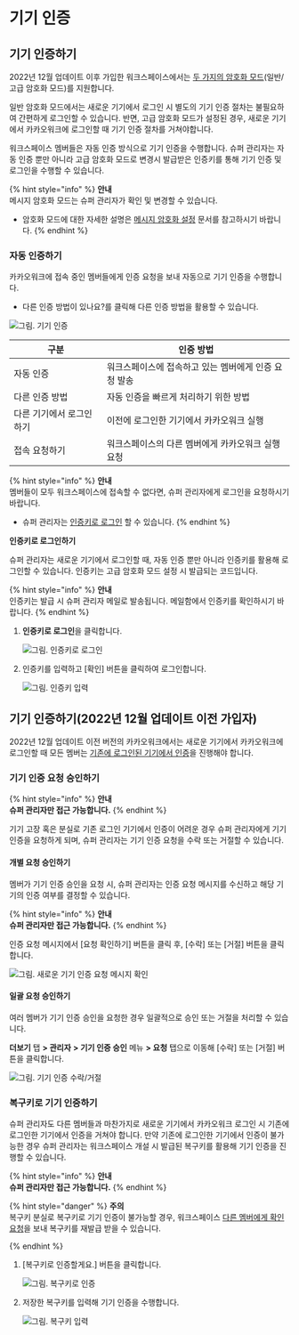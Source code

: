 # 기기 인증

## 기기 인증하기

2022년 12월 업데이트 이후 가입한 워크스페이스에서는 [두 가지의 암호화 모드](https://www.notion.so/8fde24a199164eb6841c1549e7474fea)(일반/고급 암호화 모드)를 지원합니다.

일반 암호화 모드에서는 새로운 기기에서 로그인 시 별도의 기기 인증 절차는 불필요하여 간편하게 로그인할 수 있습니다. 반면, 고급 암호화 모드가 설정된 경우, 새로운 기기에서 카카오워크에 로그인할 때 기기 인증 절차를 거쳐야합니다.

워크스페이스 멤버들은 자동 인증 방식으로 기기 인증을 수행합니다. 슈퍼 관리자는 자동 인증 뿐만 아니라 고급 암호화 모드로 변경시 발급받은 인증키를 통해 기기 인증 및 로그인을 수행할 수 있습니다.

{% hint style="info" %}
**안내**<br>
메시지 암호화 모드는 슈퍼 관리자가 확인 및 변경할 수 있습니다.
* 암호화 모드에 대한 자세한 설명은 [메시지 암호화 설정](https://www.notion.so/8fde24a199164eb6841c1549e7474fea) 문서를 참고하시기 바랍니다. 
{% endhint %}

### 자동 인증하기

카카오워크에 접속 중인 멤버들에게 인증 요청을 보내 자동으로 기기 인증을 수행합니다.

* 다른 인증 방법이 있나요?를 클릭해 다른 인증 방법을 활용할 수 있습니다.

![그림. 기기 인증](https://s3-us-west-2.amazonaws.com/secure.notion-static.com/c1a0e2c5-fdd3-49da-abbc-19c19ec00846/%EA%B8%B0%EA%B8%B0\_%EC%9D%B8%EC%A6%9D.png)


| 구분            | 인증 방법                         |
| ------------- | ----------------------------- |
| 자동 인증         | 워크스페이스에 접속하고 있는 멤버에게 인증 요청 발송 |
| 다른 인증 방법      | 자동 인증을 빠르게 처리하기 위한 방법         |
| 다른 기기에서 로그인하기 | 이전에 로그인한 기기에서 카카오워크 실행        |
| 접속 요청하기       | 워크스페이스의 다른 멤버에게 카카오워크 실행 요청   |

{% hint style="info" %}
**안내**<br>
멤버들이 모두 워크스페이스에 접속할 수 없다면, 슈퍼 관리자에게 로그인을 요청하시기 바랍니다.
* 슈퍼 관리자는 [인증키로 로그인](https://www.notion.so/e058b8ddd43b42b297b72e5cf128456f) 할 수 있습니다. 
{% endhint %}

**인증키로 로그인하기**

슈퍼 관리자는 새로운 기기에서 로그인할 때, 자동 인증 뿐만 아니라 인증키를 활용해 로그인할 수 있습니다. 인증키는 고급 암호화 모드 설정 시 발급되는 코드입니다.

{% hint style="info" %}
**안내**<br>
인증키는 발급 시 슈퍼 관리자 메일로 발송됩니다. 메일함에서 인증키를 확인하시기 바랍니다.
{% endhint %}

1.  **인증키로 로그인**을 클릭합니다.

    ![그림. 인증키로 로그인](https://s3-us-west-2.amazonaws.com/secure.notion-static.com/ca3a1751-03d0-4dbc-8e09-db82b34e8182/%EC%9D%B8%EC%A6%9D%ED%82%A4%EB%A1%9C\_%EB%A1%9C%EA%B7%B8%EC%9D%B8.png)


2.  인증키를 입력하고 [확인] 버튼을 클릭하여 로그인합니다.

    ![그림. 인증키 입력](https://s3-us-west-2.amazonaws.com/secure.notion-static.com/d5a12238-ec47-4702-938e-92e2075403e2/%EC%9D%B8%EC%A6%9D%ED%82%A4\_%EC%9E%85%EB%A0%A5.png)



## 기기 인증하기(**2022년 12월 업데이트 이전 가입자**)

2022년 12월 업데이트 이전 버전의 카카오워크에서는 새로운 기기에서 카카오워크에 로그인할 때 모든 멤버는 [기존에 로그인된 기기에서 인증](https://www.notion.so/db2279cb9fa6485ea883a7e21960cdba)을 진행해야 합니다.

### 기기 인증 요청 승인하기

{% hint style="info" %}
**안내**<br>**슈퍼 관리자만 접근 가능합니다.**
{% endhint %}

기기 고장 혹은 분실로 기존 로그인 기기에서 인증이 어려운 경우 슈퍼 관리자에게 기기 인증을 요청하게 되며, 슈퍼 관리자는 기기 인증 요청을 수락 또는 거절할 수 있습니다.

#### 개별 요청 승인하기

멤버가 기기 인증 승인을 요청 시, 슈퍼 관리자는 인증 요청 메시지를 수신하고 해당 기기의 인증 여부를 결정할 수 있습니다.

{% hint style="info" %}
**안내**<br>
**슈퍼 관리자만 접근 가능합니다.**
{% endhint %}

인증 요청 메시지에서 [요청 확인하기] 버튼을 클릭 후, [수락] 또는 [거절] 버튼을 클릭합니다.

![그림. 새로운 기기 인증 요청 메시지 확인](https://s3-us-west-2.amazonaws.com/secure.notion-static.com/3c8688b7-d103-4c3b-ae4f-fe85f634b9e7/Untitled.png)


#### 일괄 요청 승인하기

여러 멤버가 기기 인증 승인을 요청한 경우 일괄적으로 승인 또는 거절을 처리할 수 있습니다.

**더보기** 탭 **> 관리자** **> 기기 인증 승인** 메뉴 **> 요청** 탭으로 이동해 [수락] 또는 [거절] 버튼을 클릭합니다.

![그림. 기기 인증 수락/거절](https://s3-us-west-2.amazonaws.com/secure.notion-static.com/a9b1c127-1d66-4719-8bfa-9dd6cbc193d2/%E1%84%80%E1%85%A5%E1%84%8C%E1%85%A5%E1%86%AF.png)


### 복구키로 기기 인증하기

슈퍼 관리자도 다른 멤버들과 마찬가지로 새로운 기기에서 카카오워크 로그인 시 기존에 로그인한 기기에서 인증을 거쳐야 합니다. 만약 기존에 로그인한 기기에서 인증이 불가능한 경우 슈퍼 관리자는 워크스페이스 개설 시 발급된 복구키를 활용해 기기 인증을 진행할 수 있습니다.

{% hint style="info" %}
**안내**<br>
**슈퍼 관리자만 접근 가능합니다.**
{% endhint %}

{% hint style="danger" %}
**주의**<br> 복구키 분실로 복구키로 기기 인증이 불가능할 경우, 워크스페이스 [다른 멤버에게 확인 요청](https://www.notion.so/3682c3bd61314b4090e104eecec2070a)을 보내 복구키를 재발급 받을 수 있습니다.

{% endhint %}

1.  [복구키로 인증할게요.] 버튼을 클릭합니다.

    ![그림. 복구키로 인증](https://s3-us-west-2.amazonaws.com/secure.notion-static.com/fb4ccfa8-6386-41c4-adfd-c9fa0fcf4336/Untitled.png)


2.  저장한 복구키를 입력해 기기 인증을 수행합니다.

    ![그림. 복구키 입력](https://s3-us-west-2.amazonaws.com/secure.notion-static.com/eaaaddfb-014e-43cf-98b9-077b5375033f/Untitled.png)


